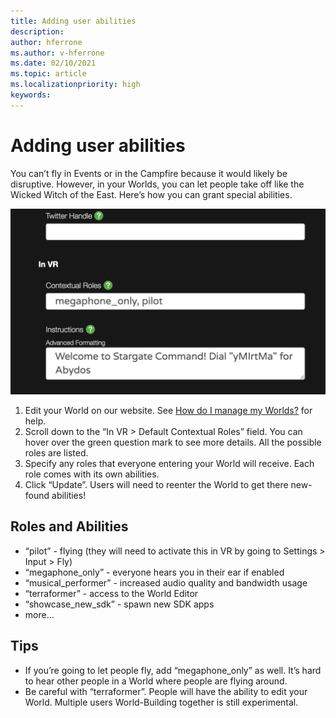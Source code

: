 ```yaml
---
title: Adding user abilities
description: 
author: hferrone
ms.author: v-hferrone
ms.date: 02/10/2021
ms.topic: article
ms.localizationpriority: high
keywords: 
---
```


# Adding user abilities

You can’t fly in Events or in the Campfire because it would likely be disruptive. However, in your Worlds, you can let people take off like the Wicked Witch of the East. Here’s how you can grant special abilities.

![World open in website with VR default contextual roles highlighted](images/contextual_roles.png)

1. Edit your World on our website. See [How do I manage my Worlds?](managing-worlds.md) for help.
2. Scroll down to the “In VR > Default Contextual Roles” field. You can hover over the green question mark to see more details. All the possible roles are listed.
3. Specify any roles that everyone entering your World will receive. Each role comes with its own abilities.
4. Click “Update”. Users will need to reenter the World to get there new-found abilities!

## Roles and Abilities

* “pilot” - flying (they will need to activate this in VR by going to Settings > Input > Fly)
* “megaphone_only” - everyone hears you in their ear if enabled
* “musical_performer” - increased audio quality and bandwidth usage
* “terraformer” - access to the World Editor
* “showcase_new_sdk” - spawn new SDK apps
* more…

## Tips

* If you’re going to let people fly, add “megaphone_only” as well. It’s hard to hear other people in a World where people are flying around.
* Be careful with “terraformer”. People will have the ability to edit your World. Multiple users World-Building together is still experimental.